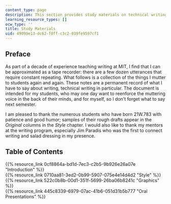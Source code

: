 ```yaml
---
content_type: page
description: This section provides study materials on technical writing.
learning_resource_types: []
ocw_type: ''
title: Study Materials
uid: 49099e13-dc62-f0ff-c3c2-039fe9597cf1
---
```


Preface
-------

As part of a decade of experience teaching writing at MIT, I find that I can be approximated as a tape recorder: there are a few dozen utterances that require constant repeating. What follows is a collection of the things I mutter to students again and again. These notes are a permanent record of what I have to say about writing, technical writing in particular. The document is intended for my students, who may one day want to reenforce the muttering voice in the back of their minds, and for myself, so I don't forget what to say next semester.

I am pleased to thank the numerous students who have born 21W.783 with patience and good humor; samples of their rough drafts appear in the _Original_ columns in the _Style_ chapter. I would also like to thank my mentors at the writing program, especially Jim Paradis who was the first to connect writing and salad dressing in my presence.

Table of Contents
-----------------

{{% resource_link 0cf8864a-bd1d-7ec3-c2b5-9b926e26a07e "Introduction" %}}  
{{% resource_link 0710aa81-3ed2-0b99-5907-075e4e14d4d2 "Style" %}}  
{{% resource_link 522c0b8b-00d1-351f-5699-26ba06b8241c "Graphics" %}}  
{{% resource_link 445c8339-6979-07ac-41b6-051d31b5b777 "Oral Presentations" %}}